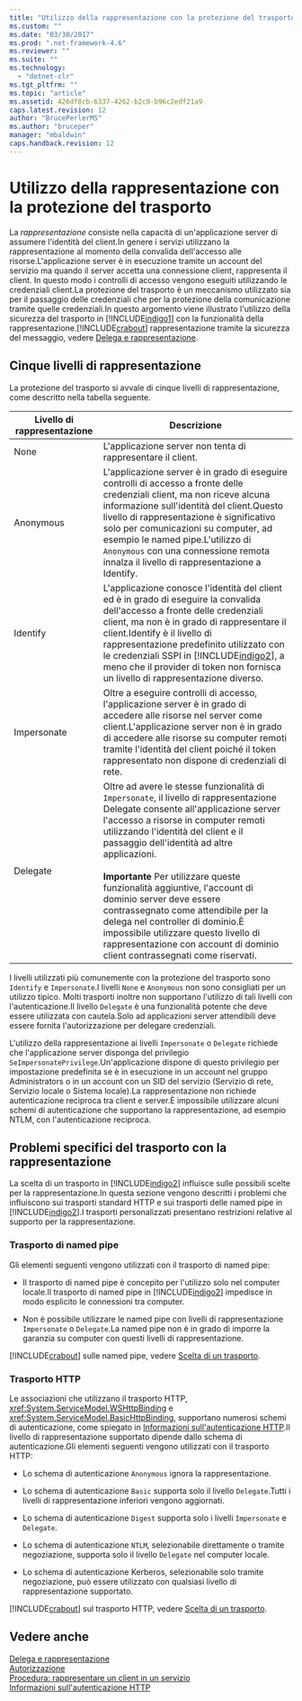 ```yaml
---
title: "Utilizzo della rappresentazione con la protezione del trasporto | Microsoft Docs"
ms.custom: ""
ms.date: "03/30/2017"
ms.prod: ".net-framework-4.6"
ms.reviewer: ""
ms.suite: ""
ms.technology: 
  - "dotnet-clr"
ms.tgt_pltfrm: ""
ms.topic: "article"
ms.assetid: 426df8cb-6337-4262-b2c0-b96c2edf21a9
caps.latest.revision: 12
author: "BrucePerlerMS"
ms.author: "bruceper"
manager: "mbaldwin"
caps.handback.revision: 12
---
```

# Utilizzo della rappresentazione con la protezione del trasporto
La *rappresentazione* consiste nella capacità di un'applicazione server di assumere l'identità del client.In genere i servizi utilizzano la rappresentazione al momento della convalida dell'accesso alle risorse.L'applicazione server è in esecuzione tramite un account del servizio ma quando il server accetta una connessione client, rappresenta il client. In questo modo i controlli di accesso vengono eseguiti utilizzando le credenziali client.La protezione del trasporto è un meccanismo utilizzato sia per il passaggio delle credenziali che per la protezione della comunicazione tramite quelle credenziali.In questo argomento viene illustrato l'utilizzo della sicurezza del trasporto in [!INCLUDE[indigo1](../../../../includes/indigo1-md.md)] con la funzionalità della rappresentazione.[!INCLUDE[crabout](../../../../includes/crabout-md.md)] rappresentazione tramite la sicurezza del messaggio, vedere [Delega e rappresentazione](../../../../docs/framework/wcf/feature-details/delegation-and-impersonation-with-wcf.md).  
  
## Cinque livelli di rappresentazione  
 La protezione del trasporto si avvale di cinque livelli di rappresentazione, come descritto nella tabella seguente.  
  
|Livello di rappresentazione|Descrizione|  
|---------------------------------|-----------------|  
|None|L'applicazione server non tenta di rappresentare il client.|  
|Anonymous|L'applicazione server è in grado di eseguire controlli di accesso a fronte delle credenziali client, ma non riceve alcuna informazione sull'identità del client.Questo livello di rappresentazione è significativo solo per comunicazioni su computer, ad esempio le named pipe.L'utilizzo di `Anonymous` con una connessione remota innalza il livello di rappresentazione a Identify.|  
|Identify|L'applicazione conosce l'identità del client ed è in grado di eseguire la convalida dell'accesso a fronte delle credenziali client, ma non è in grado di rappresentare il client.Identify è il livello di rappresentazione predefinito utilizzato con le credenziali SSPI in [!INCLUDE[indigo2](../../../../includes/indigo2-md.md)], a meno che il provider di token non fornisca un livello di rappresentazione diverso.|  
|Impersonate|Oltre a eseguire controlli di accesso, l'applicazione server è in grado di accedere alle risorse nel server come client.L'applicazione server non è in grado di accedere alle risorse su computer remoti tramite l'identità del client poiché il token rappresentato non dispone di credenziali di rete.|  
|Delegate|Oltre ad avere le stesse funzionalità di `Impersonate`, il livello di rappresentazione Delegate consente all'applicazione server l'accesso a risorse in computer remoti utilizzando l'identità del client e il passaggio dell'identità ad altre applicazioni.<br /><br /> **Importante** Per utilizzare queste funzionalità aggiuntive, l'account di dominio server deve essere contrassegnato come attendibile per la delega nel controller di dominio.È impossibile utilizzare questo livello di rappresentazione con account di dominio client contrassegnati come riservati.|  
  
 I livelli utilizzati più comunemente con la protezione del trasporto sono `Identify` e `Impersonate`.I livelli `None` e `Anonymous` non sono consigliati per un utilizzo tipico. Molti trasporti inoltre non supportano l'utilizzo di tali livelli con l'autenticazione.Il livello `Delegate` è una funzionalità potente che deve essere utilizzata con cautela.Solo ad applicazioni server attendibili deve essere fornita l'autorizzazione per delegare credenziali.  
  
 L'utilizzo della rappresentazione ai livelli `Impersonate` o `Delegate` richiede che l'applicazione server disponga del privilegio `SeImpersonatePrivilege`.Un'applicazione dispone di questo privilegio per impostazione predefinita se è in esecuzione in un account nel gruppo Administrators o in un account con un SID del servizio \(Servizio di rete, Servizio locale o Sistema locale\).La rappresentazione non richiede autenticazione reciproca tra client e server.È impossibile utilizzare alcuni schemi di autenticazione che supportano la rappresentazione, ad esempio NTLM, con l'autenticazione reciproca.  
  
## Problemi specifici del trasporto con la rappresentazione  
 La scelta di un trasporto in [!INCLUDE[indigo2](../../../../includes/indigo2-md.md)] influisce sulle possibili scelte per la rappresentazione.In questa sezione vengono descritti i problemi che influiscono sui trasporti standard HTTP e sui trasporti delle named pipe in [!INCLUDE[indigo2](../../../../includes/indigo2-md.md)].I trasporti personalizzati presentano restrizioni relative al supporto per la rappresentazione.  
  
### Trasporto di named pipe  
 Gli elementi seguenti vengono utilizzati con il trasporto di named pipe:  
  
-   Il trasporto di named pipe è concepito per l'utilizzo solo nel computer locale.Il trasporto di named pipe in [!INCLUDE[indigo2](../../../../includes/indigo2-md.md)] impedisce in modo esplicito le connessioni tra computer.  
  
-   Non è possibile utilizzare le named pipe con livelli di rappresentazione `Impersonate` o `Delegate`.La named pipe non è in grado di imporre la garanzia su computer con questi livelli di rappresentazione.  
  
 [!INCLUDE[crabout](../../../../includes/crabout-md.md)] sulle named pipe, vedere [Scelta di un trasporto](../../../../docs/framework/wcf/feature-details/choosing-a-transport.md).  
  
### Trasporto HTTP  
 Le associazioni che utilizzano il trasporto HTTP, <xref:System.ServiceModel.WSHttpBinding> e <xref:System.ServiceModel.BasicHttpBinding>, supportano numerosi schemi di autenticazione, come spiegato in [Informazioni sull'autenticazione HTTP](../../../../docs/framework/wcf/feature-details/understanding-http-authentication.md).Il livello di rappresentazione supportato dipende dallo schema di autenticazione.Gli elementi seguenti vengono utilizzati con il trasporto HTTP:  
  
-   Lo schema di autenticazione `Anonymous` ignora la rappresentazione.  
  
-   Lo schema di autenticazione `Basic` supporta solo il livello `Delegate`.Tutti i livelli di rappresentazione inferiori vengono aggiornati.  
  
-   Lo schema di autenticazione `Digest` supporta solo i livelli `Impersonate` e `Delegate`.  
  
-   Lo schema di autenticazione `NTLM`, selezionabile direttamente o tramite negoziazione, supporta solo il livello `Delegate` nel computer locale.  
  
-   Lo schema di autenticazione Kerberos, selezionabile solo tramite negoziazione, può essere utilizzato con qualsiasi livello di rappresentazione supportato.  
  
 [!INCLUDE[crabout](../../../../includes/crabout-md.md)] sul trasporto HTTP, vedere [Scelta di un trasporto](../../../../docs/framework/wcf/feature-details/choosing-a-transport.md).  
  
## Vedere anche  
 [Delega e rappresentazione](../../../../docs/framework/wcf/feature-details/delegation-and-impersonation-with-wcf.md)   
 [Autorizzazione](../../../../docs/framework/wcf/feature-details/authorization-in-wcf.md)   
 [Procedura: rappresentare un client in un servizio](../../../../docs/framework/wcf/how-to-impersonate-a-client-on-a-service.md)   
 [Informazioni sull'autenticazione HTTP](../../../../docs/framework/wcf/feature-details/understanding-http-authentication.md)